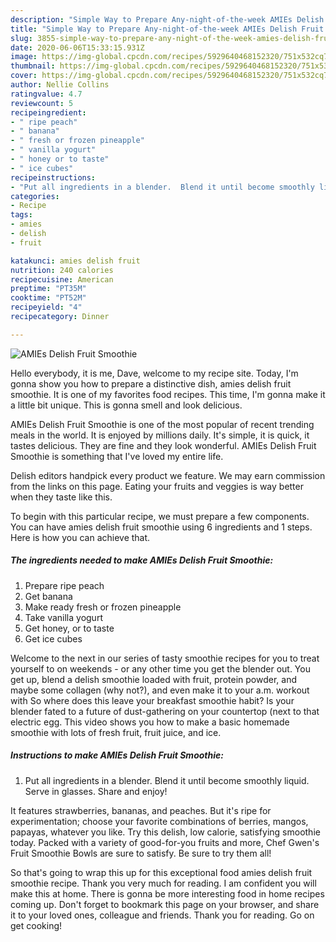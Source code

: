 ```yaml
---
description: "Simple Way to Prepare Any-night-of-the-week AMIEs Delish Fruit Smoothie"
title: "Simple Way to Prepare Any-night-of-the-week AMIEs Delish Fruit Smoothie"
slug: 3855-simple-way-to-prepare-any-night-of-the-week-amies-delish-fruit-smoothie
date: 2020-06-06T15:33:15.931Z
image: https://img-global.cpcdn.com/recipes/5929640468152320/751x532cq70/amies-delish-fruit-smoothie-recipe-main-photo.jpg
thumbnail: https://img-global.cpcdn.com/recipes/5929640468152320/751x532cq70/amies-delish-fruit-smoothie-recipe-main-photo.jpg
cover: https://img-global.cpcdn.com/recipes/5929640468152320/751x532cq70/amies-delish-fruit-smoothie-recipe-main-photo.jpg
author: Nellie Collins
ratingvalue: 4.7
reviewcount: 5
recipeingredient:
- " ripe peach"
- " banana"
- " fresh or frozen pineapple"
- " vanilla yogurt"
- " honey or to taste"
- " ice cubes"
recipeinstructions:
- "Put all ingredients in a blender.  Blend it until become smoothly liquid.  Serve in glasses.  Share and enjoy!"
categories:
- Recipe
tags:
- amies
- delish
- fruit

katakunci: amies delish fruit 
nutrition: 240 calories
recipecuisine: American
preptime: "PT35M"
cooktime: "PT52M"
recipeyield: "4"
recipecategory: Dinner

---
```



![AMIEs Delish Fruit Smoothie](https://img-global.cpcdn.com/recipes/5929640468152320/751x532cq70/amies-delish-fruit-smoothie-recipe-main-photo.jpg)

Hello everybody, it is me, Dave, welcome to my recipe site. Today, I'm gonna show you how to prepare a distinctive dish, amies delish fruit smoothie. It is one of my favorites food recipes. This time, I'm gonna make it a little bit unique. This is gonna smell and look delicious.

AMIEs Delish Fruit Smoothie is one of the most popular of recent trending meals in the world. It is enjoyed by millions daily. It's simple, it is quick, it tastes delicious. They are fine and they look wonderful. AMIEs Delish Fruit Smoothie is something that I've loved my entire life.

Delish editors handpick every product we feature. We may earn commission from the links on this page. Eating your fruits and veggies is way better when they taste like this.


To begin with this particular recipe, we must prepare a few components. You can have amies delish fruit smoothie using 6 ingredients and 1 steps. Here is how you can achieve that.

<!--inarticleads1-->

##### The ingredients needed to make AMIEs Delish Fruit Smoothie:

1. Prepare  ripe peach
1. Get  banana
1. Make ready  fresh or frozen pineapple
1. Take  vanilla yogurt
1. Get  honey, or to taste
1. Get  ice cubes


Welcome to the next in our series of tasty smoothie recipes for you to treat yourself to on weekends - or any other time you get the blender out. You get up, blend a delish smoothie loaded with fruit, protein powder, and maybe some collagen (why not?), and even make it to your a.m. workout with So where does this leave your breakfast smoothie habit? Is your blender fated to a future of dust-gathering on your countertop (next to that electric egg. This video shows you how to make a basic homemade smoothie with lots of fresh fruit, fruit juice, and ice. 

<!--inarticleads2-->

##### Instructions to make AMIEs Delish Fruit Smoothie:

1. Put all ingredients in a blender.  Blend it until become smoothly liquid.  Serve in glasses.  Share and enjoy!


It features strawberries, bananas, and peaches. But it&#39;s ripe for experimentation; choose your favorite combinations of berries, mangos, papayas, whatever you like. Try this delish, low calorie, satisfying smoothie today. Packed with a variety of good-for-you fruits and more, Chef Gwen&#39;s Fruit Smoothie Bowls are sure to satisfy. Be sure to try them all! 

So that's going to wrap this up for this exceptional food amies delish fruit smoothie recipe. Thank you very much for reading. I am confident you will make this at home. There is gonna be more interesting food in home recipes coming up. Don't forget to bookmark this page on your browser, and share it to your loved ones, colleague and friends. Thank you for reading. Go on get cooking!
